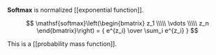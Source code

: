 **Softmax** is normalized [[exponential function]].

$$
\mathsf{softmax}\left(\begin{bmatrix} z_1 \\\\\ \vdots \\\\\ z_n \end{bmatrix}\right) = { e^{z_i} \over \sum_i e^{z_i} }
$$

This is a [[probability mass function]].